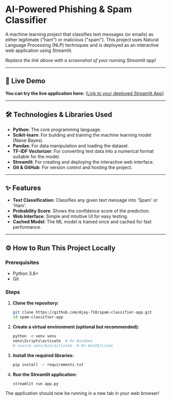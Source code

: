 # AI-Powered Phishing & Spam Classifier

A machine learning project that classifies text messages (or emails) as either legitimate ("ham") or malicious ("spam"). This project uses Natural Language Processing (NLP) techniques and is deployed as an interactive web application using Streamlit.

  
*Replace the link above with a screenshot of your running Streamlit app!*

---

## 🚀 Live Demo

**You can try the live application here:** [[Link to your deployed Streamlit App](https://spam-classifier-app-gn9hyu0n70l.streamlit.app/)]



---

## 🛠️ Technologies & Libraries Used

- **Python**: The core programming language.
- **Scikit-learn**: For building and training the machine learning model (Naive Bayes).
- **Pandas**: For data manipulation and loading the dataset.
- **TF-IDF Vectorizer**: For converting text data into a numerical format suitable for the model.
- **Streamlit**: For creating and deploying the interactive web interface.
- **Git & GitHub**: For version control and hosting the project.

---

## ✨ Features

- **Text Classification**: Classifies any given text message into 'Spam' or 'Ham'.
- **Probability Score**: Shows the confidence score of the prediction.
- **Web Interface**: Simple and intuitive UI for easy testing.
- **Cached Model**: The ML model is trained once and cached for fast performance.

---

## ⚙️ How to Run This Project Locally

### Prerequisites
- Python 3.8+
- Git

### Steps

1.  **Clone the repository:**
    ```bash
    git clone https://github.com/Ajay-710/spam-classifier-app.git
    cd spam-classifier-app
    ```

2.  **Create a virtual environment (optional but recommended):**
    ```bash
    python -m venv venv
    venv\Scripts\activate  # On Windows
    # source venv/bin/activate  # On macOS/Linux
    ```

3.  **Install the required libraries:**
    ```bash
    pip install -r requirements.txt
    ```

4.  **Run the Streamlit application:**
    ```bash
    streamlit run app.py
    ```

The application should now be running in a new tab in your web browser!
